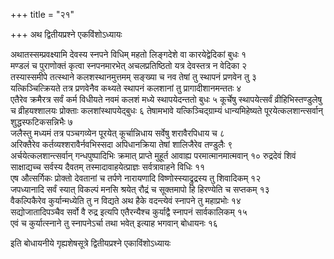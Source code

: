 +++
title = "२१"

+++
अथ द्वितीयप्रश्ने एकविंशोऽध्यायः

अथातस्सम्प्रवक्ष्यामि देवस्य स्नपने विधिम् महतो लिङ्गदेशे वा कारयेद्वेदिकां बुधः १  
मण्डलं च पुराणोक्तं कृत्वा स्नपनमारभेत् अचलप्रतिष्ठितो यत्र देवस्तत्र न वेदिका २  
तस्यास्समीपे तत्स्थाने कलशस्थानमुत्तमम् सङ्ख्या च नव तेषां तु स्थापनं प्रणवेन तु ३  
यत्किञ्चित्क्रियते तत्र प्रणवेनैव कथ्यते स्थापनं कलशानां तु प्रागादीशानमन्ततः ४  
एतैरेव क्रमैरत्र सर्वं कर्म विधीयते नवमं कलशं मध्ये स्थापयेदन्ततो बुधः ५
कूर्चेषु स्थापयेत्सर्वं व्रीहिभिस्तण्डुलेषु च व्रीहयश्शालयः प्रोक्ताः कलशांस्थापयेद्बुधः ६
तेषामभावे यत्किञ्चिद्ग्राम्यं धान्यमिहेष्यते पूरयेत्कलशान्त्सर्वान् शुद्धस्फटिकसन्निभैः ७  
जलैस्तु मध्यमं तत्र पञ्चगव्येन पूरयेत् कूर्चान्निधाय सर्वेषु शरावैरपिधाय च ८  
अरिक्तैरेव कर्तव्यश्शरावैर्नवभिस्सदा अपिधानक्रिया तेषां शालिजैरेव तण्डुलैः ९  
अर्चयेत्कलशान्त्सर्वान् गन्धपुष्पादिभिः क्रमात् प्राप्ते मुहूर्त आवाह्य परमात्मानमात्मवान् १०
रुद्रदेवं शिवं साक्षाद्यच्च सर्वस्य दैवतम् तस्मादावाहयेत्प्राज्ञः सर्वत्रावाहने विधिः ११  
एष औत्सर्गिकः प्रोक्तो देवतानां च तर्पणे नारायणादि विष्णोस्स्याद्रुद्रस्य तु शिवादिकम् १२  
जपध्यानादि सर्वं स्यात् विकल्पं मनसि श्रयेत् रौद्रं च सूक्तमापो हि हिरण्येति च सप्तकम् १३  
वैकल्पिकैरेव कुर्यान्मध्येति तु न विद्यते अथ हैके वदन्त्येवं स्नापने तु महाप्रभोः १४  
सद्योजातादिपञ्चैव सर्वो वै रुद्र इत्यपि एतैरन्यैश्च कुर्याद्वै स्नापनं सार्वकालिकम् १५  
एवं च कुर्यात्स्नाने तु स्नापनेऽर्चा तथा भवेत् इत्याह भगवान् बोधायनः १६  

इति बोधायनीये गृह्यशेषसूत्रे द्वितीयप्रश्ने एकाविंशोऽध्यायः
